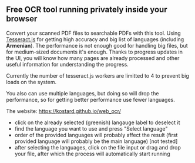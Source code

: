 ## Free OCR tool running privately inside your browser

Convert your scanned PDF files to searchable PDFs with this tool. Using [Tesseract.js](https://tesseract.projectnaptha.com/) for getting high accuracy and big list of languages (including **Armenian**). The performance is not enough good for handling big files, but for medium-sized documents it's enough. Thanks to progress updates in the UI, you will know how many pages are already processed and other useful information for understanding the progress.

Currently the number of tesseract.js workers are limitted to 4 to prevent big loads on the system.

You also can use multiple languages, but doing so will drop the performance, so for getting better performance use fewer languages.

The website: https://kostard.github.io/web_ocr/
- click on the already selected (greenish) langauge label to deselect it
- find the language you want to use and press "Select language"
- order of the provided languages will probably affect the result (first provided language will probably be the main language) [not tested]
- after selecting the languages, click on the file input or drag and drop your file, after which the process will automatically start running